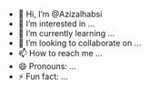 - 👋 Hi, I’m @Azizalhabsi
- 👀 I’m interested in ...
- 🌱 I’m currently learning ...
- 💞️ I’m looking to collaborate on ...
- 📫 How to reach me ...
- 😄 Pronouns: ...
- ⚡ Fun fact: ...

<!---
Azizalhabsi/Azizalhabsi is a ✨ special ✨ repository because its `README.md` (this file) appears on your GitHub profile.
You can click the Preview link to take a look at your changes.
--->
